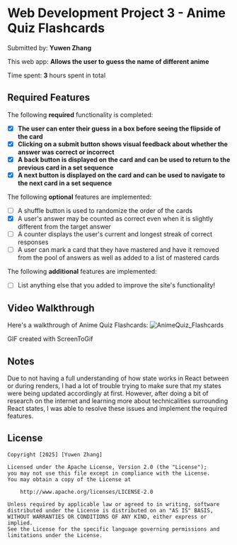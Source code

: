 # Web Development Project 3 - Anime Quiz Flashcards

Submitted by: **Yuwen Zhang**

This web app: **Allows the user to guess the name of different anime**

Time spent: **3** hours spent in total

## Required Features

The following **required** functionality is completed:

- [X] **The user can enter their guess in a box before seeing the flipside of the card**
- [X] **Clicking on a submit button shows visual feedback about whether the answer was correct or incorrect**
- [X] **A back button is displayed on the card and can be used to return to the previous card in a set sequence**
- [X] **A next button is displayed on the card and can be used to navigate to the next card in a set sequence**

The following **optional** features are implemented:

- [ ] A shuffle button is used to randomize the order of the cards
- [X] A user's answer may be counted as correct even when it is slightly different from the target answer
- [ ] A counter displays the user's current and longest streak of correct responses
- [ ] A user can mark a card that they have mastered and have it removed from the pool of answers as well as added to a list of mastered cards

The following **additional** features are implemented:

* [ ] List anything else that you added to improve the site's functionality!

## Video Walkthrough

Here's a walkthrough of Anime Quiz Flashcards:
![AnimeQuiz_Flashcards](https://github.com/user-attachments/assets/34a17ae3-1d04-496c-be4f-e329d3eb90d4)

GIF created with ScreenToGif

## Notes

Due to not having a full understanding of how state works in React between or during renders, I had a lot of trouble trying to make sure that my states were being updated accordingly at first. However, after doing a bit of research on the internet and learning more about technicalities surrounding React states, I was able to resolve these issues and implement the required features.

## License

    Copyright [2025] [Yuwen Zhang]

    Licensed under the Apache License, Version 2.0 (the "License");
    you may not use this file except in compliance with the License.
    You may obtain a copy of the License at

        http://www.apache.org/licenses/LICENSE-2.0

    Unless required by applicable law or agreed to in writing, software
    distributed under the License is distributed on an "AS IS" BASIS,
    WITHOUT WARRANTIES OR CONDITIONS OF ANY KIND, either express or implied.
    See the License for the specific language governing permissions and
    limitations under the License.
